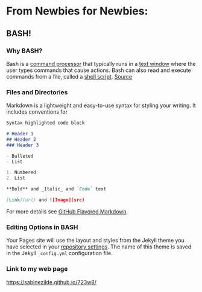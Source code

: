 # From Newbies for Newbies: 
## BASH! 
### Why BASH?

Bash is a [command processor](https://en.wikipedia.org/wiki/Command-line_interface#Command-line_interpreter) that typically runs in a [text window](https://en.wikipedia.org/wiki/Terminal_emulator) where the user types commands that cause actions. Bash can also read and execute commands from a file, called a [shell script](https://en.wikipedia.org/wiki/Shell_script).
[Source](https://en.wikipedia.org/wiki/Bash_%28Unix_shell%29)

### Files and Directories

Markdown is a lightweight and easy-to-use syntax for styling your writing. It includes conventions for

```markdown
Syntax highlighted code block

# Header 1
## Header 2
### Header 3

- Bulleted
- List

1. Numbered
2. List

**Bold** and _Italic_ and `Code` text

[Link](url) and ![Image](src)
```

For more details see [GitHub Flavored Markdown](https://guides.github.com/features/mastering-markdown/).

### Editing Options in BASH

Your Pages site will use the layout and styles from the Jekyll theme you have selected in your [repository settings](https://github.com/SabineZilde/723w8/settings). The name of this theme is saved in the Jekyll `_config.yml` configuration file.

### Link to my web page

https://sabinezilde.github.io/723w8/
